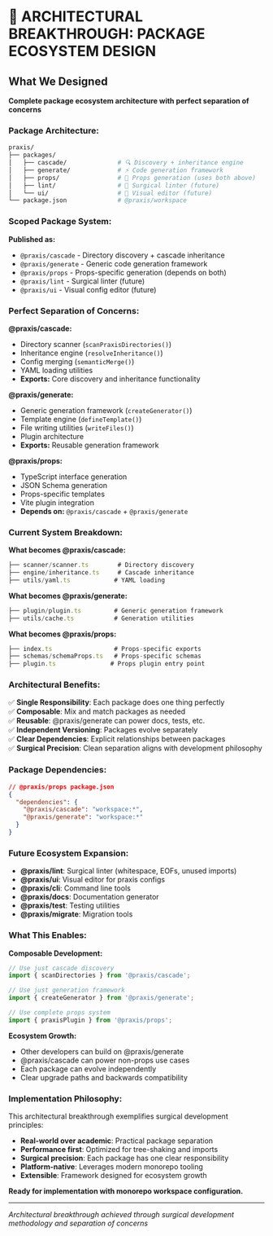 # 💫 ARCHITECTURAL BREAKTHROUGH: PACKAGE ECOSYSTEM DESIGN

## What We Designed
**Complete package ecosystem architecture with perfect separation of concerns**

### Package Architecture:
```bash
praxis/
├── packages/
│   ├── cascade/              # 🔍 Discovery + inheritance engine
│   ├── generate/             # ⚡ Code generation framework  
│   ├── props/                # 📝 Props generation (uses both above)
│   ├── lint/                 # 🔧 Surgical linter (future)
│   └── ui/                   # 🎨 Visual editor (future)
└── package.json              # @praxis/workspace
```

### Scoped Package System:
**Published as:**
- `@praxis/cascade` - Directory discovery + cascade inheritance
- `@praxis/generate` - Generic code generation framework
- `@praxis/props` - Props-specific generation (depends on both)
- `@praxis/lint` - Surgical linter (future)
- `@praxis/ui` - Visual config editor (future)

### Perfect Separation of Concerns:

**@praxis/cascade:**
- Directory scanner (`scanPraxisDirectories()`)
- Inheritance engine (`resolveInheritance()`) 
- Config merging (`semanticMerge()`)
- YAML loading utilities
- **Exports:** Core discovery and inheritance functionality

**@praxis/generate:**
- Generic generation framework (`createGenerator()`)
- Template engine (`defineTemplate()`)
- File writing utilities (`writeFiles()`)
- Plugin architecture
- **Exports:** Reusable generation framework

**@praxis/props:**
- TypeScript interface generation
- JSON Schema generation
- Props-specific templates
- Vite plugin integration
- **Depends on:** `@praxis/cascade` + `@praxis/generate`

### Current System Breakdown:
**What becomes @praxis/cascade:**
```typescript
├── scanner/scanner.ts        # Directory discovery
├── engine/inheritance.ts     # Cascade inheritance
├── utils/yaml.ts            # YAML loading
```

**What becomes @praxis/generate:**
```typescript
├── plugin/plugin.ts         # Generic generation framework
├── utils/cache.ts           # Generation utilities
```

**What becomes @praxis/props:**
```typescript
├── index.ts                 # Props-specific exports
├── schemas/schemaProps.ts   # Props-specific schemas
├── plugin.ts               # Props plugin entry point
```

### Architectural Benefits:
✅ **Single Responsibility**: Each package does one thing perfectly  
✅ **Composable**: Mix and match packages as needed  
✅ **Reusable**: @praxis/generate can power docs, tests, etc.  
✅ **Independent Versioning**: Packages evolve separately  
✅ **Clear Dependencies**: Explicit relationships between packages  
✅ **Surgical Precision**: Clean separation aligns with development philosophy

### Package Dependencies:
```json
// @praxis/props package.json
{
  "dependencies": {
    "@praxis/cascade": "workspace:*",
    "@praxis/generate": "workspace:*"
  }
}
```

### Future Ecosystem Expansion:
- **@praxis/lint**: Surgical linter (whitespace, EOFs, unused imports)
- **@praxis/ui**: Visual editor for praxis configs
- **@praxis/cli**: Command line tools
- **@praxis/docs**: Documentation generator
- **@praxis/test**: Testing utilities
- **@praxis/migrate**: Migration tools

### What This Enables:
**Composable Development:**
```typescript
// Use just cascade discovery
import { scanDirectories } from '@praxis/cascade';

// Use just generation framework  
import { createGenerator } from '@praxis/generate';

// Use complete props system
import { praxisPlugin } from '@praxis/props';
```

**Ecosystem Growth:**
- Other developers can build on @praxis/generate
- @praxis/cascade can power non-props use cases
- Each package can evolve independently
- Clear upgrade paths and backwards compatibility

### Implementation Philosophy:
This architectural breakthrough exemplifies surgical development principles:
- **Real-world over academic**: Practical package separation
- **Performance first**: Optimized for tree-shaking and imports
- **Surgical precision**: Each package has one clear responsibility
- **Platform-native**: Leverages modern monorepo tooling
- **Extensible**: Framework designed for ecosystem growth

**Ready for implementation with monorepo workspace configuration.**

---
*Architectural breakthrough achieved through surgical development methodology and separation of concerns*
